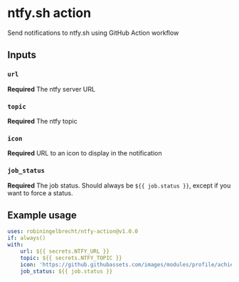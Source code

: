# ntfy.sh action

Send notifications to ntfy.sh using GitHub Action workflow

## Inputs

### `url`

**Required** The ntfy server URL

### `topic`

**Required** The ntfy topic

### `icon`

**Required** URL to an icon to display in the notification

### `job_status`

**Required** The job status. Should always be `${{ job.status }}`, except if you want to force a status.

## Example usage

```yaml
uses: robiningelbrecht/ntfy-action@v1.0.0
if: always()
with:
    url: ${{ secrets.NTFY_URL }}
    topic: ${{ secrets.NTFY_TOPIC }}
    icon: 'https://github.githubassets.com/images/modules/profile/achievements/starstruck-default.png'
    job_status: ${{ job.status }}
```
